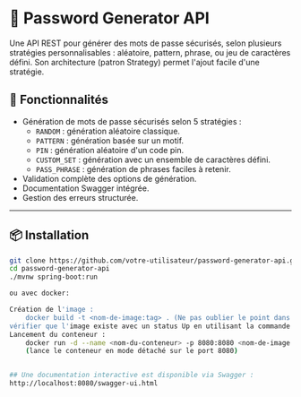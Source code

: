 # 🔐 Password Generator API

Une API REST pour générer des mots de passe sécurisés, selon plusieurs stratégies personnalisables : aléatoire, pattern,
phrase, ou jeu de caractères défini.
Son architecture (patron Strategy) permet l'ajout facile d'une stratégie.

## 🚀 Fonctionnalités

- Génération de mots de passe sécurisés selon 5 stratégies :
    - `RANDOM` : génération aléatoire classique.
    - `PATTERN` : génération basée sur un motif.
    - `PIN`    : génération aléatoire d'un code pin.
    - `CUSTOM_SET` : génération avec un ensemble de caractères défini.
    - `PASS_PHRASE` : génération de phrases faciles à retenir.
- Validation complète des options de génération.
- Documentation Swagger intégrée.
- Gestion des erreurs structurée.

---

## 📦 Installation

```bash
git clone https://github.com/votre-utilisateur/password-generator-api.git
cd password-generator-api
./mvnw spring-boot:run

ou avec docker:

Création de l'image :
    docker build -t <nom-de-image:tag> . (Ne pas oublier le point dans la commande, puis
vérifier que l'image existe avec un status Up en utilisant la commande docker ps -a)
Lancement du conteneur :
    docker run -d --name <nom-du-conteneur> -p 8080:8080 <nom-de-image:tag>
    (lance le conteneur en mode détaché sur le port 8080)


## Une documentation interactive est disponible via Swagger :
http://localhost:8080/swagger-ui.html
